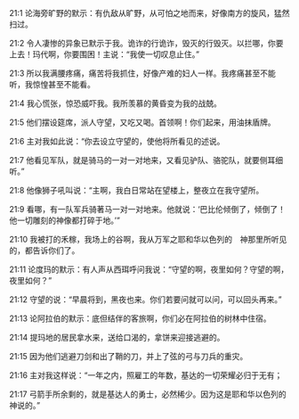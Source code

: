 <a id="1"></a>21:1  论海旁旷野的默示：有仇敌从旷野，从可怕之地而来，好像南方的旋风，猛然扫过。  

<a id="2"></a>21:2  令人凄惨的异象已默示于我。诡诈的行诡诈，毁灭的行毁灭。以拦哪，你要上去！玛代啊，你要围困！主说：“我使一切叹息止住。”  

<a id="3"></a>21:3  所以我满腰疼痛，痛苦将我抓住，好像产难的妇人一样。我疼痛甚至不能听，我惊惶甚至不能看。  

<a id="4"></a>21:4  我心慌张，惊恐威吓我。我所羡慕的黄昏变为我的战兢。  

<a id="5"></a>21:5  他们摆设筵席，派人守望，又吃又喝。首领啊！你们起来，用油抹盾牌。  

<a id="6"></a>21:6  主对我如此说：“你去设立守望的，使他将所看见的述说。  

<a id="7"></a>21:7  他看见军队，就是骑马的一对一对地来，又看见驴队、骆驼队，就要侧耳细听。”  

<a id="8"></a>21:8  他像狮子吼叫说：“主啊，我白日常站在望楼上，整夜立在我守望所。  

<a id="9"></a>21:9  看哪，有一队军兵骑著马一对一对地来。他就说：‘巴比伦倾倒了，倾倒了！他一切雕刻的神像都打碎于地。’”  

<a id="10"></a>21:10  我被打的禾稼，我场上的谷啊，我从万军之耶和华以色列的　神那里所听见的，都告诉你们了。  

<a id="11"></a>21:11  论度玛的默示：有人声从西珥呼问我说：“守望的啊，夜里如何？守望的啊，夜里如何？”  

<a id="12"></a>21:12  守望的说：“早晨将到，黑夜也来。你们若要问就可以问，可以回头再来。”  

<a id="13"></a>21:13  论阿拉伯的默示：底但结伴的客旅啊，你们必在阿拉伯的树林中住宿。  

<a id="14"></a>21:14  提玛地的居民拿水来，送给口渴的，拿饼来迎接逃避的。  

<a id="15"></a>21:15  因为他们逃避刀剑和出了鞘的刀，并上了弦的弓与刀兵的重灾。  

<a id="16"></a>21:16  主对我这样说：“一年之内，照雇工的年数，基达的一切荣耀必归于无有；  

<a id="17"></a>21:17  弓箭手所余剩的，就是基达人的勇士，必然稀少。因为这是耶和华以色列的　神说的。”  
